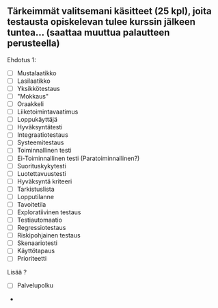 ## Tärkeimmät valitsemani käsitteet (25 kpl), joita testausta opiskelevan tulee kurssin jälkeen tuntea... (saattaa muuttua palautteen perusteella)

Ehdotus 1:


- [ ] Mustalaatikko
- [ ] Lasilaatikko
- [ ] Yksikkötestaus
- [ ] "Mokkaus"
- [ ] Oraakkeli
- [ ] Liiketoimintavaatimus
- [ ] Loppukäyttäjä
- [ ] Hyväksyntätesti
- [ ] Integraatiotestaus
- [ ] Systeemitestaus
- [ ] Toiminnallinen testi
- [ ] Ei-Toiminnallinen testi (Paratoiminnallinen?)
- [ ] Suorituskykytesti
- [ ] Luotettavuustesti
- [ ] Hyväksyntä kriteeri
- [ ] Tarkistuslista
- [ ] Lopputilanne
- [ ] Tavoitetila
- [ ] Exploratiivinen testaus
- [ ] Testiautomaatio
- [ ] Regressiotestaus
- [ ] Riskipohjainen testaus
- [ ] Skenaariotesti
- [ ] Käyttötapaus
- [ ] Prioriteetti

Lisää ?

- [ ] Palvelupolku
- 










